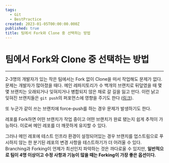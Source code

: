```yaml
---
tags:
  - Git
  - BestPractice
created: 2023-01-05T00:00:00.000Z
published: true
title: 팀에서 Fork와 Clone 중 선택하는 방법
---
```


# 팀에서 Fork와 Clone 중 선택하는 방법
---

2-3명의 개발자가 있는 작은 팀에서는 Fork 없이 Clone을 떠서 작업해도 문제가 없다. 문제는 개발자가 많아졌을 때다. 메인 레파지토리가 수 백개의 브랜치로 뒤덮였을 때 몇몇 브랜치는 오래되거나 잊혀지거나 병합되지 않은 채로 갈 길을 잃고 만다. 이런 낡고 잊혀진 브랜치들은 `git push`의 퍼포먼스에 영향을 주기도 한다 ([링크](https://stackoverflow.com/a/28850641/9903)).

또 누군가 같이 쓰는 브랜치에 force-push를 하는 경우 문제가 발생하기도 한다.

레포를 Fork하면 어떤 브랜치가 작업 중이고 어떤 브랜치가 완료 됐는지 쉽게 추적이 가능하다. 이로써 메인 레포를 더 깨끗하게 유지할 수 있다.

그러나 메인 레포에 테스트 인프라 환경이 설정되어있는 경우 브랜치를 업스트림으로 푸시하지 않는 한 분기된 레포의 변경 사항을 테스트하기가 더 어려울 수 있다. Branching과 Forking이 언제가 최선인지 파악하는 것은 까다로울 수 있지만, **일반적으로 팀이 4명 이상이고 수정 사항과 기능이 많을 때는 Forking이 가장 좋은 옵션이다.**
